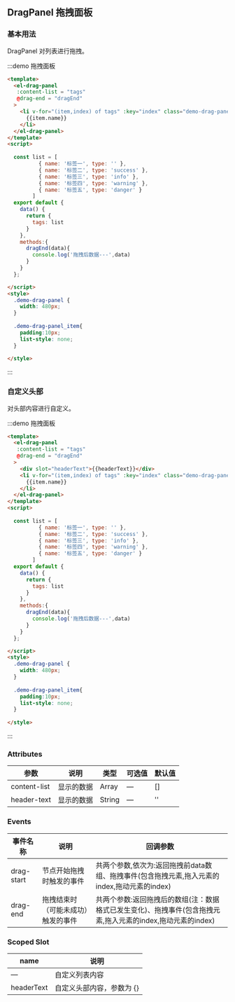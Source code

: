 <script>
  const list = [
          { name: '标签一', type: '' },
          { name: '标签二', type: 'success' },
          { name: '标签三', type: 'info' },
          { name: '标签四', type: 'warning' },
          { name: '标签五', type: 'danger' }
        ]
  export default {
    data() {
      return { 
        tags: list,  
        headerText:'header' 
      }
    },
    methods:{
      dragEnd(data){
        console.log('拖拽后数据---',data)
      }
    }
  };
</script>

<style>
  
  .demo-drag-panel_item{
    padding:10px;
    list-style: none;
  }
</style>

## DragPanel 拖拽面板



### 基本用法

DragPanel 对列表进行拖拽。

:::demo 拖拽面板

```html
<template>
  <el-drag-panel 
   :content-list = "tags" 
   @drag-end = "dragEnd"
  >
    <li v-for="(item,index) of tags" :key="index" class="demo-drag-panel_item">
      {{item.name}}
    </li>
  </el-drag-panel>
</template>
<script>
  
  const list = [
          { name: '标签一', type: '' },
          { name: '标签二', type: 'success' },
          { name: '标签三', type: 'info' },
          { name: '标签四', type: 'warning' },
          { name: '标签五', type: 'danger' }
        ]
  export default {
    data() {
      return {
        tags: list 
      }
    },
    methods:{
      dragEnd(data){
        console.log('拖拽后数据---',data)
      }
    }
  };

</script>
<style>
  .demo-drag-panel {
    width: 480px;
  }
  
  .demo-drag-panel_item{
    padding:10px;
    list-style: none;
  }
  
</style>
```
:::



### 自定义头部

对头部内容进行自定义。

:::demo 拖拽面板

```html
<template>
  <el-drag-panel 
   :content-list = "tags" 
   @drag-end = "dragEnd"
  >
    <div slot="headerText">{{headerText}}</div>
    <li v-for="(item,index) of tags" :key="index" class="demo-drag-panel_item">
      {{item.name}}
    </li>
  </el-drag-panel>
</template>
<script>
  
  const list = [
          { name: '标签一', type: '' },
          { name: '标签二', type: 'success' },
          { name: '标签三', type: 'info' },
          { name: '标签四', type: 'warning' },
          { name: '标签五', type: 'danger' }
        ]
  export default {
    data() {
      return {
        tags: list 
      }
    },
    methods:{
      dragEnd(data){
        console.log('拖拽后数据---',data)
      }
    }
  };

</script>
<style>
  .demo-drag-panel {
    width: 480px;
  }
  
  .demo-drag-panel_item{
    padding:10px;
    list-style: none;
  }
  
</style>
```
:::


### Attributes
| 参数      | 说明          | 类型      | 可选值                           | 默认值  |
|---------- |-------------- |---------- |--------------------------------  |-------- |
| content-list | 显示的数据 | Array | — | [] |
| header-text | 显示的数据 | String | — | '' |

### Events
| 事件名称 | 说明 | 回调参数 |
|---------- |-------- |---------- |
| drag-start | 节点开始拖拽时触发的事件 | 共两个参数,依次为:返回拖拽前data数组、拖拽事件(包含拖拽元素,拖入元素的index,拖动元素的index) |  
| drag-end | 拖拽结束时（可能未成功）触发的事件 | 共两个参数:返回拖拽后的数组(注：数据格式已发生变化)、拖拽事件(包含拖拽元素,拖入元素的index,拖动元素的index) | 

### Scoped Slot
| name | 说明 |
|------|--------|
| — | 自定义列表内容 |
| headerText | 自定义头部内容，参数为 {}|